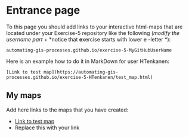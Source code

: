 # Entrance page

To this page you should add links to your interactive html-maps that are located under your Exercise-5 repository like the following (*modify the username part* + *notice that **e**xercise starts with lower e -letter *):

 `automating-gis-processes.github.io/exercise-5-MyGitHubUserName`

Here is an example how to do it in MarkDown for user HTenkanen:

```
[Link to test map](https://automating-gis-processes.github.io/exercise-5-HTenkanen/test_map.html)
```

## My maps

Add here links to the maps that you have created:

 - [Link to test map](https://automating-gis-processes.github.io/exercise-5-HTenkanen/test_map.html)
 - Replace this with your link

